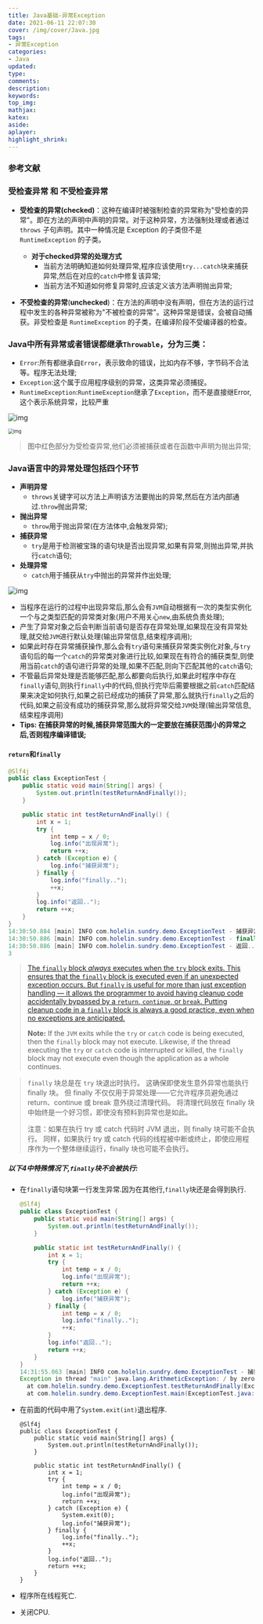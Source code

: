 ```yaml
---
title: Java基础-异常Exception
date: 2021-06-11 22:07:30
cover: /img/cover/Java.jpg
tags:
- 异常Exception
categories:
- Java
updated:
type:
comments:
description:
keywords:
top_img:
mathjax:
katex:
aside:
aplayer:
highlight_shrink:
---
```


### 参考文献

### **受检查异常 和 不受检查异常**

* **受检查的异常(checked)**：这种在编译时被强制检查的异常称为"受检查的异常"。即在方法的声明中声明的异常。对于这种异常，方法强制处理或者通过 `throws` 子句声明。其中一种情况是 Exception 的子类但不是 `RuntimeException` 的子类。
  * **对于checked异常的处理方式**
    * 当前方法明确知道如何处理异常,程序应该使用`try...catch`块来捕获异常,然后在对应的`catch`中修复该异常;
    * 当前方法不知道如何修复异常时,应该定义该方法声明抛出异常;

* **不受检查的异常**(**unchecked**)：在方法的声明中没有声明，但在方法的运行过程中发生的各种异常被称为"不被检查的异常"。这种异常是错误，会被自动捕获。非受检查是 `RuntimeException` 的子类，在编译阶段不受编译器的检查。

### **Java中所有异常或者错误都继承`Throwable`，分为三类：**

* `Error`:所有都继承自`Error`，表示致命的错误，比如内存不够，字节码不合法等。程序无法处理;
* `Exception`:这个属于应用程序级别的异常，这类异常必须捕捉。
* `RuntimeException`:`RuntimeException`继承了`Exception`，而不是直接继Error,这个表示系统异常，比较严重

![img](http://www.chenjunlin.vip/img/java/exception/Throwable.png)

<img src="http://www.chenjunlin.vip/img/java/exception/exception.webp" alt="img" style="zoom:67%;" />

> 图中红色部分为受检查异常,他们必须被捕获或者在函数中声明为抛出异常;

### Java语言中的异常处理包括四个环节

* **声明异常**
  * `throws`关键字可以方法上声明该方法要抛出的异常,然后在方法内部通过.`throw`抛出异常;
* **抛出异常**
  * `throw`用于抛出异常(在方法体中,会触发异常);
* **捕获异常**
  * `try`是用于检测被宝珠的语句块是否出现异常,如果有异常,则抛出异常,并执行`catch`语句;
* **处理异常**
  * `catch`用于捕获从`try`中抛出的异常并作出处理;

![img](http://www.chenjunlin.vip/img/java/exception/%E5%BC%82%E5%B8%B8%E5%A4%84%E7%90%86.png)

* 当程序在运行的过程中出现异常后,那么会有`JVM`自动根据有一次的类型实例化一个与之类型匹配的异常类对象(用户不用关心`new`,由系统负责处理);
* 产生了异常对象之后会判断当前语句是否存在异常处理,如果现在没有异常处理,就交给`JVM`进行默认处理(输出异常信息,结束程序调用);
* 如果此时存在异常捕获操作,那么会有`try`语句来捕获异常类实例化对象,与`try`语句后的每一个`catch`的异常类对象进行比较,如果现在有符合的捕获类型,则使用当前`catch`的语句进行异常的处理,如果不匹配,则向下匹配其他的`catch`语句;
* 不管最后异常处理是否能够匹配,那么都要向后执行,如果此时程序中存在`finally`语句,则执行`finally`中的代码,但执行完毕后需要根据之前`catch`匹配结果来决定如何执行,如果之前已经成功的捕获了异常,那么就执行`finally`之后的代码,如果之前没有成功的捕获异常,那么就将异常交给`JVM`处理(输出异常信息,结束程序调用)
* **Tips: 在捕获异常的时候,捕获异常范围大的一定要放在捕获范围小的异常之后,否则程序编译错误;**

#### `return`和`finally`

```java
@Slf4j
public class ExceptionTest {
    public static void main(String[] args) {
        System.out.println(testReturnAndFinally());
    }

    public static int testReturnAndFinally() {
        int x = 1;
        try {
            int temp = x / 0;
            log.info("出现异常");
            return ++x;
        } catch (Exception e) {
            log.info("捕获异常");
        } finally {
            log.info("finally..");
            ++x;
        }
        log.info("返回..");
        return ++x;
    }
}
14:30:50.884 [main] INFO com.holelin.sundry.demo.ExceptionTest - 捕获异常
14:30:50.886 [main] INFO com.holelin.sundry.demo.ExceptionTest - finally..
14:30:50.886 [main] INFO com.holelin.sundry.demo.ExceptionTest - 返回..
3
```

> [The `finally` block *always* executes when the `try` block exits. This ensures that the `finally` block is executed even if an unexpected exception occurs. But `finally` is useful for more than just exception handling — it allows the programmer to avoid having cleanup code accidentally bypassed by a `return`, `continue`, or `break`. Putting cleanup code in a `finally` block is always a good practice, even when no exceptions are anticipated.](https://docs.oracle.com/javase/tutorial/essential/exceptions/finally.html)
>
> **Note:** If the `JVM` exits while the `try` or `catch` code is being executed, then the `finally` block may not execute. Likewise, if the thread executing the `try` or `catch` code is interrupted or killed, the `finally` block may not execute even though the application as a whole continues.

> `finally` 块总是在 `try` 块退出时执行。 这确保即使发生意外异常也能执行 finally 块。 但 finally 不仅仅用于异常处理——它允许程序员避免通过 return、continue 或 break 意外绕过清理代码。 将清理代码放在 finally 块中始终是一个好习惯，即使没有预料到异常也是如此。
>
>  注意：如果在执行 try 或 catch 代码时 JVM 退出，则 finally 块可能不会执行。 同样，如果执行 try 或 catch 代码的线程被中断或终止，即使应用程序作为一个整体继续运行，finally 块也可能不会执行。 

##### 以下4中特殊情况下,`finally`块不会被执行:

* 在`finally`语句块第一行发生异常.因为在其他行,`finally`块还是会得到执行.

  ```java
  @Slf4j
  public class ExceptionTest {
      public static void main(String[] args) {
          System.out.println(testReturnAndFinally());
      }
  
      public static int testReturnAndFinally() {
          int x = 1;
          try {
              int temp = x / 0;
              log.info("出现异常");
              return ++x;
          } catch (Exception e) {
              log.info("捕获异常");
          } finally {
              int temp = x / 0;
              log.info("finally..");
              ++x;
          }
          log.info("返回..");
          return ++x;
      }
  }
  14:31:55.063 [main] INFO com.holelin.sundry.demo.ExceptionTest - 捕获异常
  Exception in thread "main" java.lang.ArithmeticException: / by zero
  	at com.holelin.sundry.demo.ExceptionTest.testReturnAndFinally(ExceptionTest.java:20)
  	at com.holelin.sundry.demo.ExceptionTest.main(ExceptionTest.java:8)
  ```

* 在前面的代码中用了`System.exit(int)`退出程序.

  ```
  @Slf4j
  public class ExceptionTest {
      public static void main(String[] args) {
          System.out.println(testReturnAndFinally());
      }
  
      public static int testReturnAndFinally() {
          int x = 1;
          try {
              int temp = x / 0;
              log.info("出现异常");
              return ++x;
          } catch (Exception e) {
              System.exit(0);
              log.info("捕获异常");
          } finally {
              log.info("finally..");
              ++x;
          }
          log.info("返回..");
          return ++x;
      }
  }
  ```

* 程序所在线程死亡.

* 关闭CPU.

